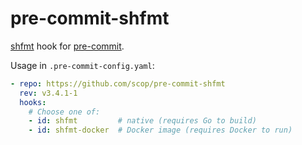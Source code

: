 # pre-commit-shfmt

[shfmt](https://github.com/mvdan/sh#shfmt) hook for
[pre-commit](https://pre-commit.com).

Usage in `.pre-commit-config.yaml`:

```yaml
- repo: https://github.com/scop/pre-commit-shfmt
  rev: v3.4.1-1
  hooks:
    # Choose one of:
    - id: shfmt         # native (requires Go to build)
    - id: shfmt-docker  # Docker image (requires Docker to run)
```
